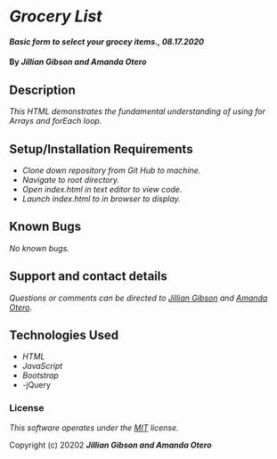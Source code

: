 # _Grocery List_

#### _Basic form to select your grocey items., 08.17.2020_

#### By _**Jillian Gibson and Amanda Otero**_

## Description

_This HTML demonstrates the fundamental understanding of using for Arrays and forEach loop._

## Setup/Installation Requirements

* _Clone down repository from Git Hub to machine._
* _Navigate to root directory._
* _Open index.html in text editor to view code._
* _Launch index.html to in browser to display._


## Known Bugs

_No known bugs._

## Support and contact details

_Questions or comments can be directed to [Jillian Gibson](jillian.l.gibson@gmail.com) and [Amanda Otero](mandystar018@gmail.com)._

## Technologies Used

* _HTML_
* _JavaScript_
* _Bootstrap_
* -jQuery

### License

*_This software operates under the [MIT](https://en.wikipedia.org/wiki/MIT_License) license._*

Copyright (c) 20202 **_Jillian Gibson and Amanda Otero_**